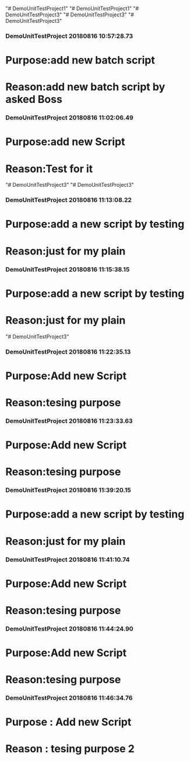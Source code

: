 "# DemoUnitTestProject1" 
"# DemoUnitTestProject1" 
"# DemoUnitTestProject3" 
"# DemoUnitTestProject3" 
"# DemoUnitTestProject3" 
 
### DemoUnitTestProject 20180816 10:57:28.73 
# Purpose:add new batch script 
#  Reason:add new batch script by asked Boss   
 
 
### DemoUnitTestProject 20180816 11:02:06.49 
# Purpose:add new Script 
#  Reason:Test for it  
 
 
"# DemoUnitTestProject3" 
"# DemoUnitTestProject3" 
### DemoUnitTestProject 20180816 11:13:08.22 
# Purpose:add a new script by testing 
#  Reason:just for my plain  
 
 
### DemoUnitTestProject 20180816 11:15:38.15 
# Purpose:add a new script by testing 
#  Reason:just for my plain  
 
 
"# DemoUnitTestProject3" 
### DemoUnitTestProject 20180816 11:22:35.13 
# Purpose:Add new Script  
#  Reason:tesing purpose  
 
 
### DemoUnitTestProject 20180816 11:23:33.63 
# Purpose:Add new Script  
#  Reason:tesing purpose  
 
 
### DemoUnitTestProject 20180816 11:39:20.15 
# Purpose:add a new script by testing 
#  Reason:just for my plain  
 
 
### DemoUnitTestProject 20180816 11:41:10.74 
# Purpose:Add new Script  
#  Reason:tesing purpose  
 
 
### DemoUnitTestProject 20180816 11:44:24.90 
# Purpose:Add new Script  
#  Reason:tesing purpose  
 
 
### DemoUnitTestProject 20180816 11:46:34.76 
# Purpose : Add new Script  
#  Reason : tesing purpose 2  
 
 
